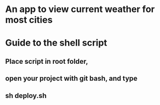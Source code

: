 # An app to view current weather for most cities

# Guide to the shell script
## Place script in root folder, 
## open your project with git bash, and type 
## sh deploy.sh
